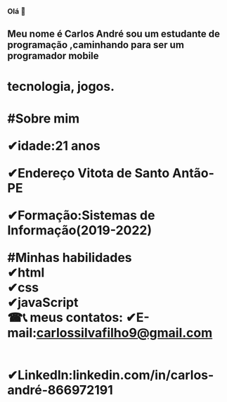 ### Olá 👋
## Meu nome é Carlos André sou um estudante de programação ,caminhando para ser um programador mobile
<h1> tecnologia, jogos.<h1>
 
 
 #Sobre mim
 <P>
✔idade:21 anos
 <p>
 ✔Endereço Vitota de Santo Antão-PE
  <P>
 ✔Formação:Sistemas de Informação(2019-2022)
<P>
 
 #Minhas habilidades
 <br>
 ✔html
 <br>
 ✔css
 <br>
 ✔javaScript
 <br>
  ☎📞 meus contatos:
✔E-mail:carlossilvafilho9@gmail.com

<br>
✔Linkedln:linkedin.com/in/carlos-andré-866972191 

<br>

